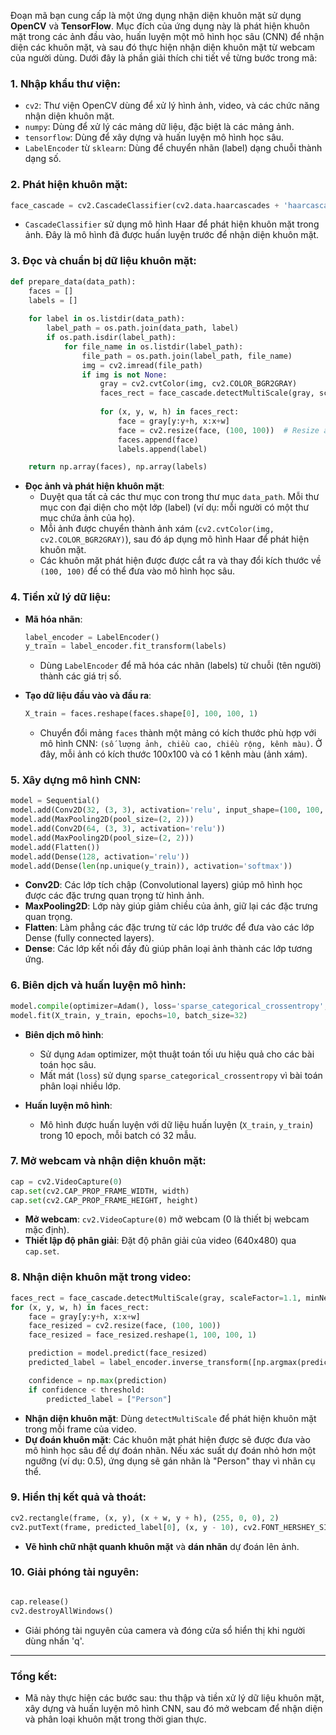 Đoạn mã bạn cung cấp là một ứng dụng nhận diện khuôn mặt sử dụng **OpenCV** và **TensorFlow**. Mục đích của ứng dụng này là phát hiện khuôn mặt trong các ảnh đầu vào, huấn luyện một mô hình học sâu (CNN) để nhận diện các khuôn mặt, và sau đó thực hiện nhận diện khuôn mặt từ webcam của người dùng. Dưới đây là phần giải thích chi tiết về từng bước trong mã:

### 1. **Nhập khẩu thư viện**:
- `cv2`: Thư viện OpenCV dùng để xử lý hình ảnh, video, và các chức năng nhận diện khuôn mặt.
- `numpy`: Dùng để xử lý các mảng dữ liệu, đặc biệt là các mảng ảnh.
- `tensorflow`: Dùng để xây dựng và huấn luyện mô hình học sâu.
- `LabelEncoder` từ `sklearn`: Dùng để chuyển nhãn (label) dạng chuỗi thành dạng số.

### 2. **Phát hiện khuôn mặt**:
```python
face_cascade = cv2.CascadeClassifier(cv2.data.haarcascades + 'haarcascade_frontalface_default.xml')
```
- `CascadeClassifier` sử dụng mô hình Haar để phát hiện khuôn mặt trong ảnh. Đây là mô hình đã được huấn luyện trước để nhận diện khuôn mặt.
  
### 3. **Đọc và chuẩn bị dữ liệu khuôn mặt**:
```python
def prepare_data(data_path):
    faces = []
    labels = []
    
    for label in os.listdir(data_path):
        label_path = os.path.join(data_path, label)
        if os.path.isdir(label_path):
            for file_name in os.listdir(label_path):
                file_path = os.path.join(label_path, file_name)
                img = cv2.imread(file_path)
                if img is not None:
                    gray = cv2.cvtColor(img, cv2.COLOR_BGR2GRAY)
                    faces_rect = face_cascade.detectMultiScale(gray, scaleFactor=1.1, minNeighbors=5)
                    
                    for (x, y, w, h) in faces_rect:
                        face = gray[y:y+h, x:x+w]
                        face = cv2.resize(face, (100, 100))  # Resize ảnh khuôn mặt về kích thước cố định
                        faces.append(face)
                        labels.append(label)

    return np.array(faces), np.array(labels)
```
- **Đọc ảnh và phát hiện khuôn mặt**:
  - Duyệt qua tất cả các thư mục con trong thư mục `data_path`. Mỗi thư mục con đại diện cho một lớp (label) (ví dụ: mỗi người có một thư mục chứa ảnh của họ).
  - Mỗi ảnh được chuyển thành ảnh xám (`cv2.cvtColor(img, cv2.COLOR_BGR2GRAY)`), sau đó áp dụng mô hình Haar để phát hiện khuôn mặt.
  - Các khuôn mặt phát hiện được được cắt ra và thay đổi kích thước về `(100, 100)` để có thể đưa vào mô hình học sâu.
  
### 4. **Tiền xử lý dữ liệu**:
- **Mã hóa nhãn**:
  ```python
  label_encoder = LabelEncoder()
  y_train = label_encoder.fit_transform(labels)
  ```
  - Dùng `LabelEncoder` để mã hóa các nhãn (labels) từ chuỗi (tên người) thành các giá trị số.
  
- **Tạo dữ liệu đầu vào và đầu ra**:
  ```python
  X_train = faces.reshape(faces.shape[0], 100, 100, 1)
  ```
  - Chuyển đổi mảng `faces` thành một mảng có kích thước phù hợp với mô hình CNN: `(số lượng ảnh, chiều cao, chiều rộng, kênh màu)`. Ở đây, mỗi ảnh có kích thước 100x100 và có 1 kênh màu (ảnh xám).

### 5. **Xây dựng mô hình CNN**:
```python
model = Sequential()
model.add(Conv2D(32, (3, 3), activation='relu', input_shape=(100, 100, 1)))
model.add(MaxPooling2D(pool_size=(2, 2)))
model.add(Conv2D(64, (3, 3), activation='relu'))
model.add(MaxPooling2D(pool_size=(2, 2)))
model.add(Flatten())
model.add(Dense(128, activation='relu'))
model.add(Dense(len(np.unique(y_train)), activation='softmax'))
```
- **Conv2D**: Các lớp tích chập (Convolutional layers) giúp mô hình học được các đặc trưng quan trọng từ hình ảnh.
- **MaxPooling2D**: Lớp này giúp giảm chiều của ảnh, giữ lại các đặc trưng quan trọng.
- **Flatten**: Làm phẳng các đặc trưng từ các lớp trước để đưa vào các lớp Dense (fully connected layers).
- **Dense**: Các lớp kết nối đầy đủ giúp phân loại ảnh thành các lớp tương ứng.

### 6. **Biên dịch và huấn luyện mô hình**:
```python
model.compile(optimizer=Adam(), loss='sparse_categorical_crossentropy', metrics=['accuracy'])
model.fit(X_train, y_train, epochs=10, batch_size=32)
```
- **Biên dịch mô hình**:
  - Sử dụng `Adam` optimizer, một thuật toán tối ưu hiệu quả cho các bài toán học sâu.
  - Mất mát (`loss`) sử dụng `sparse_categorical_crossentropy` vì bài toán phân loại nhiều lớp.
  
- **Huấn luyện mô hình**:
  - Mô hình được huấn luyện với dữ liệu huấn luyện (`X_train`, `y_train`) trong 10 epoch, mỗi batch có 32 mẫu.

### 7. **Mở webcam và nhận diện khuôn mặt**:
```python
cap = cv2.VideoCapture(0)
cap.set(cv2.CAP_PROP_FRAME_WIDTH, width)
cap.set(cv2.CAP_PROP_FRAME_HEIGHT, height)
```
- **Mở webcam**: `cv2.VideoCapture(0)` mở webcam (0 là thiết bị webcam mặc định).
- **Thiết lập độ phân giải**: Đặt độ phân giải của video (640x480) qua `cap.set`.

### 8. **Nhận diện khuôn mặt trong video**:
```python
faces_rect = face_cascade.detectMultiScale(gray, scaleFactor=1.1, minNeighbors=5)
for (x, y, w, h) in faces_rect:
    face = gray[y:y+h, x:x+w]
    face_resized = cv2.resize(face, (100, 100))
    face_resized = face_resized.reshape(1, 100, 100, 1)

    prediction = model.predict(face_resized)
    predicted_label = label_encoder.inverse_transform([np.argmax(prediction)])

    confidence = np.max(prediction)
    if confidence < threshold:
        predicted_label = ["Person"]
```
- **Nhận diện khuôn mặt**: Dùng `detectMultiScale` để phát hiện khuôn mặt trong mỗi frame của video.
- **Dự đoán khuôn mặt**: Các khuôn mặt phát hiện được sẽ được đưa vào mô hình học sâu để dự đoán nhãn. Nếu xác suất dự đoán nhỏ hơn một ngưỡng (ví dụ: 0.5), ứng dụng sẽ gán nhãn là "Person" thay vì nhãn cụ thể.

### 9. **Hiển thị kết quả và thoát**:
```python
cv2.rectangle(frame, (x, y), (x + w, y + h), (255, 0, 0), 2)
cv2.putText(frame, predicted_label[0], (x, y - 10), cv2.FONT_HERSHEY_SIMPLEX, 0.9, (255, 0, 0), 2)
```
- **Vẽ hình chữ nhật quanh khuôn mặt** và **dán nhãn** dự đoán lên ảnh.
  
### 10. **Giải phóng tài nguyên**:

```python

cap.release()
cv2.destroyAllWindows()

```
- Giải phóng tài nguyên của camera và đóng cửa sổ hiển thị khi người dùng nhấn 'q'.

---

### Tổng kết:
- Mã này thực hiện các bước sau: thu thập và tiền xử lý dữ liệu khuôn mặt, xây dựng và huấn luyện mô hình CNN, sau đó mở webcam để nhận diện và phân loại khuôn mặt trong thời gian thực.

